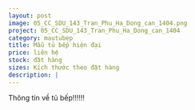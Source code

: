 ```yaml
---
layout: post
image: 05_CC_SDU_143_Tran_Phu_Ha_Dong_can_1404.png
project: 05_CC_SDU_143_Tran_Phu_Ha_Dong_can_1404
category: mautubep
title: Mẫu tủ bếp hiện đại
price: liên hệ
stock: đặt hàng
sizes: Kích thước theo đặt hàng
description: |
---
```

Thông tin về tủ bếp!!!!!!